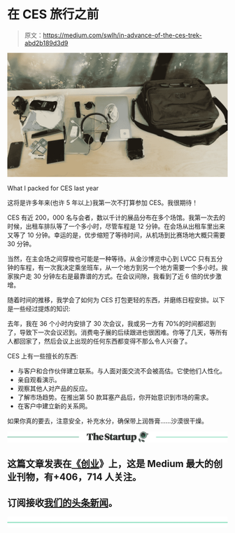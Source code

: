 # 在 CES 旅行之前

> 原文：<https://medium.com/swlh/in-advance-of-the-ces-trek-abd2b189d3d9>

![](img/a0278a730354a95ee0dcecb20d34f48e.png)

What I packed for CES last year

这将是许多年来(也许 5 年以上)我第一次不打算参加 CES。我很期待！

CES 有近 200，000 名与会者，数以千计的展品分布在多个场馆。我第一次去的时候，出租车排队等了一个多小时，尽管车程是 12 分钟。在会场从出租车里出来又等了 10 分钟。幸运的是，优步缩短了等待时间，从机场到比赛场地大概只需要 30 分钟。

当然，在主会场之间穿梭也可能是一种等待。从金沙博览中心到 LVCC 只有五分钟的车程，有一次我决定乘坐班车，从一个地方到另一个地方需要一个多小时。挨家挨户走 30 分钟左右是最靠谱的方式。在会议间隙，我看到了近 6 倍的优步激增。

随着时间的推移，我学会了如何为 CES 打包更轻的东西，并磨练日程安排。以下是一些经过提炼的知识:

去年，我在 36 个小时内安排了 30 次会议，我或另一方有 70%的时间都迟到了，导致下一次会议迟到。消费电子展的后续跟进也很困难。你等了几天，等所有人都回家了，然后会议上出现的任何东西都变得不那么令人兴奋了。

CES 上有一些擅长的东西:

*   与客户和合作伙伴建立联系。与人面对面交流不会被高估。它使他们人性化。
*   亲自观看演示。
*   观察其他人对产品的反应。
*   了解市场趋势。在推出第 50 款耳塞产品后，你开始意识到市场的需求。
*   在客户中建立新的关系网。

如果你真的要去，注意安全，补充水分，确保带上润唇膏……沙漠很干燥。

[![](img/308a8d84fb9b2fab43d66c117fcc4bb4.png)](https://medium.com/swlh)

## 这篇文章发表在[《创业](https://medium.com/swlh)》上，这是 Medium 最大的创业刊物，有+406，714 人关注。

## 订阅接收[我们的头条新闻](http://growthsupply.com/the-startup-newsletter/)。

[![](img/b0164736ea17a63403e660de5dedf91a.png)](https://medium.com/swlh)